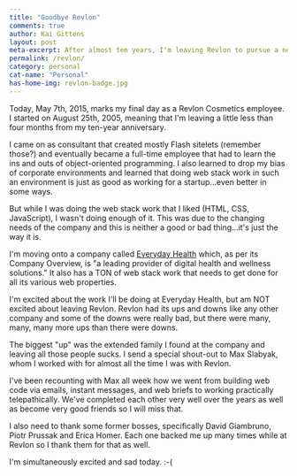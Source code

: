 ```yaml
---
title: "Goodbye Revlon"
comments: true
author: Kai Gittens
layout: post
meta-excerpt: After almost ten years, I'm leaving Revlon to pursue a new, exciting opportunity.
permalink: /revlon/
category: personal
cat-name: "Personal"
has-home-img: revlon-badge.jpg
---
```

Today, May 7th, 2015, marks my final day as a Revlon Cosmetics employee. I started on August 25th, 2005, meaning that I'm leaving a little less than four months from my ten-year anniversary.

I came on as consultant that created mostly Flash sitelets (remember those?) and eventually became a full-time employee that had to learn the ins and outs of object-oriented programming. I also learned to drop my bias of corporate environments and learned that doing web stack work in such an environment is just as good as working for a startup...even better in some ways.

But while I was doing the web stack work that I liked (HTML, CSS, JavaScript), I wasn't doing enough of it. This was due to the changing needs of the company and this is neither a good or bad thing...it's just the way it is.

I'm moving onto a company called [Everyday Health](http://www.everydayhealth.com/ "Visit Everyday Health") which, as per its Company Overview, is "a leading provider of digital health and wellness solutions."  It also has a TON of web stack work that needs to get done for all its various web properties.

I'm excited about the work I'll be doing at Everyday Health, but am NOT excited about leaving Revlon. Revlon had its ups and downs like any other company and some of the downs were really bad, but there were many, many, many more ups than there were downs. 

The biggest "up" was the extended family I found at the company and leaving all those people sucks. I send a special shout-out to Max Slabyak, whom I worked with for almost all the time I was with Revlon.

I've been recounting with Max all week how we went from building web code via emails, instant messages, and web briefs to working practically telepathically. We've completed each other very well over the years as well as become very good friends so I will miss that.

I also need to thank some former bosses, specifically David Giambruno, Piotr Prussak and Erica Homer. Each one backed me up many times while at Revlon so I thank them for that as well.

I'm simultaneously excited and sad today. :-(